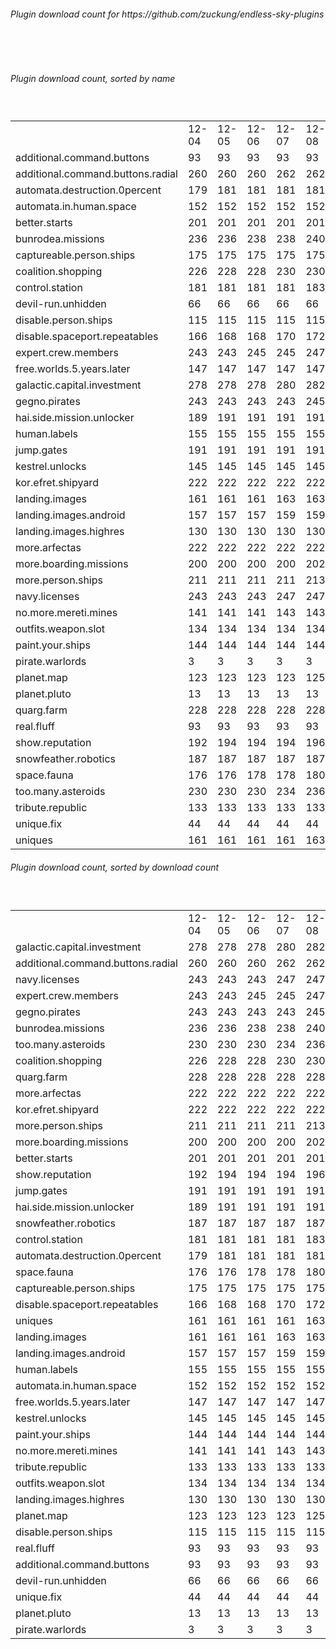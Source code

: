 <h6>Plugin download count for https://github.com/zuckung/endless-sky-plugins</h6><br>
<br>
<h6>Plugin download count, sorted by name</h6><sub><sup><br>
<table>
	<tr>
		<td></td>
		<td>12-04</td>
		<td>12-05</td>
		<td>12-06</td>
		<td>12-07</td>
		<td>12-08</td>
		<td>12-09</td>
		<td>12-10</td>
		<td>today +</td>
	</tr>
	<tr>
		<td>additional.command.buttons</td>
		<td>93</td>
		<td>93</td>
		<td>93</td>
		<td>93</td>
		<td>93</td>
		<td>93</td>
		<td>93</td>
		<td></td>
	</tr>
	<tr>
		<td>additional.command.buttons.radial</td>
		<td>260</td>
		<td>260</td>
		<td>260</td>
		<td>262</td>
		<td>262</td>
		<td>266</td>
		<td>266</td>
		<td></td>
	</tr>
	<tr>
		<td>automata.destruction.0percent</td>
		<td>179</td>
		<td>181</td>
		<td>181</td>
		<td>181</td>
		<td>181</td>
		<td>183</td>
		<td>183</td>
		<td></td>
	</tr>
	<tr>
		<td>automata.in.human.space</td>
		<td>152</td>
		<td>152</td>
		<td>152</td>
		<td>152</td>
		<td>152</td>
		<td>152</td>
		<td>152</td>
		<td></td>
	</tr>
	<tr>
		<td>better.starts</td>
		<td>201</td>
		<td>201</td>
		<td>201</td>
		<td>201</td>
		<td>201</td>
		<td>204</td>
		<td>204</td>
		<td></td>
	</tr>
	<tr>
		<td>bunrodea.missions</td>
		<td>236</td>
		<td>236</td>
		<td>238</td>
		<td>238</td>
		<td>240</td>
		<td>242</td>
		<td>242</td>
		<td></td>
	</tr>
	<tr>
		<td>captureable.person.ships</td>
		<td>175</td>
		<td>175</td>
		<td>175</td>
		<td>175</td>
		<td>175</td>
		<td>178</td>
		<td>178</td>
		<td></td>
	</tr>
	<tr>
		<td>coalition.shopping</td>
		<td>226</td>
		<td>228</td>
		<td>228</td>
		<td>230</td>
		<td>230</td>
		<td>231</td>
		<td>231</td>
		<td></td>
	</tr>
	<tr>
		<td>control.station</td>
		<td>181</td>
		<td>181</td>
		<td>181</td>
		<td>181</td>
		<td>183</td>
		<td>186</td>
		<td>186</td>
		<td></td>
	</tr>
	<tr>
		<td>devil-run.unhidden</td>
		<td>66</td>
		<td>66</td>
		<td>66</td>
		<td>66</td>
		<td>66</td>
		<td>66</td>
		<td>66</td>
		<td></td>
	</tr>
	<tr>
		<td>disable.person.ships</td>
		<td>115</td>
		<td>115</td>
		<td>115</td>
		<td>115</td>
		<td>115</td>
		<td>115</td>
		<td>115</td>
		<td></td>
	</tr>
	<tr>
		<td>disable.spaceport.repeatables</td>
		<td>166</td>
		<td>168</td>
		<td>168</td>
		<td>170</td>
		<td>172</td>
		<td>172</td>
		<td>172</td>
		<td></td>
	</tr>
	<tr>
		<td>expert.crew.members</td>
		<td>243</td>
		<td>243</td>
		<td>245</td>
		<td>245</td>
		<td>247</td>
		<td>248</td>
		<td>248</td>
		<td></td>
	</tr>
	<tr>
		<td>free.worlds.5.years.later</td>
		<td>147</td>
		<td>147</td>
		<td>147</td>
		<td>147</td>
		<td>147</td>
		<td>150</td>
		<td>150</td>
		<td></td>
	</tr>
	<tr>
		<td>galactic.capital.investment</td>
		<td>278</td>
		<td>278</td>
		<td>278</td>
		<td>280</td>
		<td>282</td>
		<td>286</td>
		<td>286</td>
		<td></td>
	</tr>
	<tr>
		<td>gegno.pirates</td>
		<td>243</td>
		<td>243</td>
		<td>243</td>
		<td>243</td>
		<td>245</td>
		<td>247</td>
		<td>247</td>
		<td></td>
	</tr>
	<tr>
		<td>hai.side.mission.unlocker</td>
		<td>189</td>
		<td>191</td>
		<td>191</td>
		<td>191</td>
		<td>191</td>
		<td>191</td>
		<td>191</td>
		<td></td>
	</tr>
	<tr>
		<td>human.labels</td>
		<td>155</td>
		<td>155</td>
		<td>155</td>
		<td>155</td>
		<td>155</td>
		<td>155</td>
		<td>155</td>
		<td></td>
	</tr>
	<tr>
		<td>jump.gates</td>
		<td>191</td>
		<td>191</td>
		<td>191</td>
		<td>191</td>
		<td>191</td>
		<td>196</td>
		<td>196</td>
		<td></td>
	</tr>
	<tr>
		<td>kestrel.unlocks</td>
		<td>145</td>
		<td>145</td>
		<td>145</td>
		<td>145</td>
		<td>145</td>
		<td>147</td>
		<td>147</td>
		<td></td>
	</tr>
	<tr>
		<td>kor.efret.shipyard</td>
		<td>222</td>
		<td>222</td>
		<td>222</td>
		<td>222</td>
		<td>222</td>
		<td>222</td>
		<td>222</td>
		<td></td>
	</tr>
	<tr>
		<td>landing.images</td>
		<td>161</td>
		<td>161</td>
		<td>161</td>
		<td>163</td>
		<td>163</td>
		<td>165</td>
		<td>165</td>
		<td></td>
	</tr>
	<tr>
		<td>landing.images.android</td>
		<td>157</td>
		<td>157</td>
		<td>157</td>
		<td>159</td>
		<td>159</td>
		<td>161</td>
		<td>161</td>
		<td></td>
	</tr>
	<tr>
		<td>landing.images.highres</td>
		<td>130</td>
		<td>130</td>
		<td>130</td>
		<td>130</td>
		<td>130</td>
		<td>130</td>
		<td>130</td>
		<td></td>
	</tr>
	<tr>
		<td>more.arfectas</td>
		<td>222</td>
		<td>222</td>
		<td>222</td>
		<td>222</td>
		<td>222</td>
		<td>224</td>
		<td>224</td>
		<td></td>
	</tr>
	<tr>
		<td>more.boarding.missions</td>
		<td>200</td>
		<td>200</td>
		<td>200</td>
		<td>200</td>
		<td>202</td>
		<td>204</td>
		<td>204</td>
		<td></td>
	</tr>
	<tr>
		<td>more.person.ships</td>
		<td>211</td>
		<td>211</td>
		<td>211</td>
		<td>211</td>
		<td>213</td>
		<td>213</td>
		<td>213</td>
		<td></td>
	</tr>
	<tr>
		<td>navy.licenses</td>
		<td>243</td>
		<td>243</td>
		<td>243</td>
		<td>247</td>
		<td>247</td>
		<td>250</td>
		<td>250</td>
		<td></td>
	</tr>
	<tr>
		<td>no.more.mereti.mines</td>
		<td>141</td>
		<td>141</td>
		<td>141</td>
		<td>143</td>
		<td>143</td>
		<td>145</td>
		<td>145</td>
		<td></td>
	</tr>
	<tr>
		<td>outfits.weapon.slot</td>
		<td>134</td>
		<td>134</td>
		<td>134</td>
		<td>134</td>
		<td>134</td>
		<td>135</td>
		<td>135</td>
		<td></td>
	</tr>
	<tr>
		<td>paint.your.ships</td>
		<td>144</td>
		<td>144</td>
		<td>144</td>
		<td>144</td>
		<td>144</td>
		<td>146</td>
		<td>146</td>
		<td></td>
	</tr>
	<tr>
		<td>pirate.warlords</td>
		<td>3</td>
		<td>3</td>
		<td>3</td>
		<td>3</td>
		<td>3</td>
		<td>3</td>
		<td>3</td>
		<td></td>
	</tr>
	<tr>
		<td>planet.map</td>
		<td>123</td>
		<td>123</td>
		<td>123</td>
		<td>123</td>
		<td>125</td>
		<td>127</td>
		<td>127</td>
		<td></td>
	</tr>
	<tr>
		<td>planet.pluto</td>
		<td>13</td>
		<td>13</td>
		<td>13</td>
		<td>13</td>
		<td>13</td>
		<td>15</td>
		<td>15</td>
		<td></td>
	</tr>
	<tr>
		<td>quarg.farm</td>
		<td>228</td>
		<td>228</td>
		<td>228</td>
		<td>228</td>
		<td>228</td>
		<td>230</td>
		<td>230</td>
		<td></td>
	</tr>
	<tr>
		<td>real.fluff</td>
		<td>93</td>
		<td>93</td>
		<td>93</td>
		<td>93</td>
		<td>93</td>
		<td>93</td>
		<td>93</td>
		<td></td>
	</tr>
	<tr>
		<td>show.reputation</td>
		<td>192</td>
		<td>194</td>
		<td>194</td>
		<td>194</td>
		<td>196</td>
		<td>199</td>
		<td>199</td>
		<td></td>
	</tr>
	<tr>
		<td>snowfeather.robotics</td>
		<td>187</td>
		<td>187</td>
		<td>187</td>
		<td>187</td>
		<td>187</td>
		<td>187</td>
		<td>189</td>
		<td>+ 2</td>
	</tr>
	<tr>
		<td>space.fauna</td>
		<td>176</td>
		<td>176</td>
		<td>178</td>
		<td>178</td>
		<td>180</td>
		<td>182</td>
		<td>182</td>
		<td></td>
	</tr>
	<tr>
		<td>too.many.asteroids</td>
		<td>230</td>
		<td>230</td>
		<td>230</td>
		<td>234</td>
		<td>236</td>
		<td>239</td>
		<td>241</td>
		<td>+ 2</td>
	</tr>
	<tr>
		<td>tribute.republic</td>
		<td>133</td>
		<td>133</td>
		<td>133</td>
		<td>133</td>
		<td>133</td>
		<td>133</td>
		<td>135</td>
		<td>+ 2</td>
	</tr>
	<tr>
		<td>unique.fix</td>
		<td>44</td>
		<td>44</td>
		<td>44</td>
		<td>44</td>
		<td>44</td>
		<td>44</td>
		<td>44</td>
		<td></td>
	</tr>
	<tr>
		<td>uniques</td>
		<td>161</td>
		<td>161</td>
		<td>161</td>
		<td>161</td>
		<td>163</td>
		<td>164</td>
		<td>166</td>
		<td>+ 2</td>
	</tr>
</table>
</sub></sup>
<h6>Plugin download count, sorted by download count</h6><sub><sup><br>
<table>
	<tr>
		<td></td>
		<td>12-04</td>
		<td>12-05</td>
		<td>12-06</td>
		<td>12-07</td>
		<td>12-08</td>
		<td>12-09</td>
		<td>12-10</td>
		<td>today +</td>
	</tr>
	<tr>
		<td>galactic.capital.investment</td>
		<td>278</td>
		<td>278</td>
		<td>278</td>
		<td>280</td>
		<td>282</td>
		<td>286</td>
		<td>286</td>
		<td></td>
	</tr>
	<tr>
		<td>additional.command.buttons.radial</td>
		<td>260</td>
		<td>260</td>
		<td>260</td>
		<td>262</td>
		<td>262</td>
		<td>266</td>
		<td>266</td>
		<td></td>
	</tr>
	<tr>
		<td>navy.licenses</td>
		<td>243</td>
		<td>243</td>
		<td>243</td>
		<td>247</td>
		<td>247</td>
		<td>250</td>
		<td>250</td>
		<td></td>
	</tr>
	<tr>
		<td>expert.crew.members</td>
		<td>243</td>
		<td>243</td>
		<td>245</td>
		<td>245</td>
		<td>247</td>
		<td>248</td>
		<td>248</td>
		<td></td>
	</tr>
	<tr>
		<td>gegno.pirates</td>
		<td>243</td>
		<td>243</td>
		<td>243</td>
		<td>243</td>
		<td>245</td>
		<td>247</td>
		<td>247</td>
		<td></td>
	</tr>
	<tr>
		<td>bunrodea.missions</td>
		<td>236</td>
		<td>236</td>
		<td>238</td>
		<td>238</td>
		<td>240</td>
		<td>242</td>
		<td>242</td>
		<td></td>
	</tr>
	<tr>
		<td>too.many.asteroids</td>
		<td>230</td>
		<td>230</td>
		<td>230</td>
		<td>234</td>
		<td>236</td>
		<td>239</td>
		<td>241</td>
		<td>+ 2</td>
	</tr>
	<tr>
		<td>coalition.shopping</td>
		<td>226</td>
		<td>228</td>
		<td>228</td>
		<td>230</td>
		<td>230</td>
		<td>231</td>
		<td>231</td>
		<td></td>
	</tr>
	<tr>
		<td>quarg.farm</td>
		<td>228</td>
		<td>228</td>
		<td>228</td>
		<td>228</td>
		<td>228</td>
		<td>230</td>
		<td>230</td>
		<td></td>
	</tr>
	<tr>
		<td>more.arfectas</td>
		<td>222</td>
		<td>222</td>
		<td>222</td>
		<td>222</td>
		<td>222</td>
		<td>224</td>
		<td>224</td>
		<td></td>
	</tr>
	<tr>
		<td>kor.efret.shipyard</td>
		<td>222</td>
		<td>222</td>
		<td>222</td>
		<td>222</td>
		<td>222</td>
		<td>222</td>
		<td>222</td>
		<td></td>
	</tr>
	<tr>
		<td>more.person.ships</td>
		<td>211</td>
		<td>211</td>
		<td>211</td>
		<td>211</td>
		<td>213</td>
		<td>213</td>
		<td>213</td>
		<td></td>
	</tr>
	<tr>
		<td>more.boarding.missions</td>
		<td>200</td>
		<td>200</td>
		<td>200</td>
		<td>200</td>
		<td>202</td>
		<td>204</td>
		<td>204</td>
		<td></td>
	</tr>
	<tr>
		<td>better.starts</td>
		<td>201</td>
		<td>201</td>
		<td>201</td>
		<td>201</td>
		<td>201</td>
		<td>204</td>
		<td>204</td>
		<td></td>
	</tr>
	<tr>
		<td>show.reputation</td>
		<td>192</td>
		<td>194</td>
		<td>194</td>
		<td>194</td>
		<td>196</td>
		<td>199</td>
		<td>199</td>
		<td></td>
	</tr>
	<tr>
		<td>jump.gates</td>
		<td>191</td>
		<td>191</td>
		<td>191</td>
		<td>191</td>
		<td>191</td>
		<td>196</td>
		<td>196</td>
		<td></td>
	</tr>
	<tr>
		<td>hai.side.mission.unlocker</td>
		<td>189</td>
		<td>191</td>
		<td>191</td>
		<td>191</td>
		<td>191</td>
		<td>191</td>
		<td>191</td>
		<td></td>
	</tr>
	<tr>
		<td>snowfeather.robotics</td>
		<td>187</td>
		<td>187</td>
		<td>187</td>
		<td>187</td>
		<td>187</td>
		<td>187</td>
		<td>189</td>
		<td>+ 2</td>
	</tr>
	<tr>
		<td>control.station</td>
		<td>181</td>
		<td>181</td>
		<td>181</td>
		<td>181</td>
		<td>183</td>
		<td>186</td>
		<td>186</td>
		<td></td>
	</tr>
	<tr>
		<td>automata.destruction.0percent</td>
		<td>179</td>
		<td>181</td>
		<td>181</td>
		<td>181</td>
		<td>181</td>
		<td>183</td>
		<td>183</td>
		<td></td>
	</tr>
	<tr>
		<td>space.fauna</td>
		<td>176</td>
		<td>176</td>
		<td>178</td>
		<td>178</td>
		<td>180</td>
		<td>182</td>
		<td>182</td>
		<td></td>
	</tr>
	<tr>
		<td>captureable.person.ships</td>
		<td>175</td>
		<td>175</td>
		<td>175</td>
		<td>175</td>
		<td>175</td>
		<td>178</td>
		<td>178</td>
		<td></td>
	</tr>
	<tr>
		<td>disable.spaceport.repeatables</td>
		<td>166</td>
		<td>168</td>
		<td>168</td>
		<td>170</td>
		<td>172</td>
		<td>172</td>
		<td>172</td>
		<td></td>
	</tr>
	<tr>
		<td>uniques</td>
		<td>161</td>
		<td>161</td>
		<td>161</td>
		<td>161</td>
		<td>163</td>
		<td>164</td>
		<td>166</td>
		<td>+ 2</td>
	</tr>
	<tr>
		<td>landing.images</td>
		<td>161</td>
		<td>161</td>
		<td>161</td>
		<td>163</td>
		<td>163</td>
		<td>165</td>
		<td>165</td>
		<td></td>
	</tr>
	<tr>
		<td>landing.images.android</td>
		<td>157</td>
		<td>157</td>
		<td>157</td>
		<td>159</td>
		<td>159</td>
		<td>161</td>
		<td>161</td>
		<td></td>
	</tr>
	<tr>
		<td>human.labels</td>
		<td>155</td>
		<td>155</td>
		<td>155</td>
		<td>155</td>
		<td>155</td>
		<td>155</td>
		<td>155</td>
		<td></td>
	</tr>
	<tr>
		<td>automata.in.human.space</td>
		<td>152</td>
		<td>152</td>
		<td>152</td>
		<td>152</td>
		<td>152</td>
		<td>152</td>
		<td>152</td>
		<td></td>
	</tr>
	<tr>
		<td>free.worlds.5.years.later</td>
		<td>147</td>
		<td>147</td>
		<td>147</td>
		<td>147</td>
		<td>147</td>
		<td>150</td>
		<td>150</td>
		<td></td>
	</tr>
	<tr>
		<td>kestrel.unlocks</td>
		<td>145</td>
		<td>145</td>
		<td>145</td>
		<td>145</td>
		<td>145</td>
		<td>147</td>
		<td>147</td>
		<td></td>
	</tr>
	<tr>
		<td>paint.your.ships</td>
		<td>144</td>
		<td>144</td>
		<td>144</td>
		<td>144</td>
		<td>144</td>
		<td>146</td>
		<td>146</td>
		<td></td>
	</tr>
	<tr>
		<td>no.more.mereti.mines</td>
		<td>141</td>
		<td>141</td>
		<td>141</td>
		<td>143</td>
		<td>143</td>
		<td>145</td>
		<td>145</td>
		<td></td>
	</tr>
	<tr>
		<td>tribute.republic</td>
		<td>133</td>
		<td>133</td>
		<td>133</td>
		<td>133</td>
		<td>133</td>
		<td>133</td>
		<td>135</td>
		<td>+ 2</td>
	</tr>
	<tr>
		<td>outfits.weapon.slot</td>
		<td>134</td>
		<td>134</td>
		<td>134</td>
		<td>134</td>
		<td>134</td>
		<td>135</td>
		<td>135</td>
		<td></td>
	</tr>
	<tr>
		<td>landing.images.highres</td>
		<td>130</td>
		<td>130</td>
		<td>130</td>
		<td>130</td>
		<td>130</td>
		<td>130</td>
		<td>130</td>
		<td></td>
	</tr>
	<tr>
		<td>planet.map</td>
		<td>123</td>
		<td>123</td>
		<td>123</td>
		<td>123</td>
		<td>125</td>
		<td>127</td>
		<td>127</td>
		<td></td>
	</tr>
	<tr>
		<td>disable.person.ships</td>
		<td>115</td>
		<td>115</td>
		<td>115</td>
		<td>115</td>
		<td>115</td>
		<td>115</td>
		<td>115</td>
		<td></td>
	</tr>
	<tr>
		<td>real.fluff</td>
		<td>93</td>
		<td>93</td>
		<td>93</td>
		<td>93</td>
		<td>93</td>
		<td>93</td>
		<td>93</td>
		<td></td>
	</tr>
	<tr>
		<td>additional.command.buttons</td>
		<td>93</td>
		<td>93</td>
		<td>93</td>
		<td>93</td>
		<td>93</td>
		<td>93</td>
		<td>93</td>
		<td></td>
	</tr>
	<tr>
		<td>devil-run.unhidden</td>
		<td>66</td>
		<td>66</td>
		<td>66</td>
		<td>66</td>
		<td>66</td>
		<td>66</td>
		<td>66</td>
		<td></td>
	</tr>
	<tr>
		<td>unique.fix</td>
		<td>44</td>
		<td>44</td>
		<td>44</td>
		<td>44</td>
		<td>44</td>
		<td>44</td>
		<td>44</td>
		<td></td>
	</tr>
	<tr>
		<td>planet.pluto</td>
		<td>13</td>
		<td>13</td>
		<td>13</td>
		<td>13</td>
		<td>13</td>
		<td>15</td>
		<td>15</td>
		<td></td>
	</tr>
	<tr>
		<td>pirate.warlords</td>
		<td>3</td>
		<td>3</td>
		<td>3</td>
		<td>3</td>
		<td>3</td>
		<td>3</td>
		<td>3</td>
		<td></td>
	</tr>
</table>
</sub></sup>
